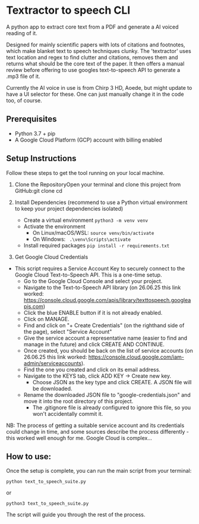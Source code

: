 # Textractor to speech CLI

A python app to  extract core text from a PDF and generate a AI voiced reading of it. 

Designed for mainly scientific papers with lots of citations and footnotes, which make blanket text to speech techniques clunky. The 'textractor' uses text location and regex to find clutter and citations, removes them and returns what should be the core text of the paper.
It then offers a manual review before offering to use googles text-to-speech API to generate a .mp3 file of it. 

Currently the AI voice in use is from Chirp 3 HD, Aoede, but might update to have a UI selector for these. One can just manually change it in the code too, of course. 

## Prerequisites

* Python 3.7 + pip 
* A Google Cloud Platform (GCP) account with billing enabled

## Setup Instructions

Follow these steps to get the tool running on your local machine.

1. Clone the RepositoryOpen your terminal and clone this project from GitHub:git clone <your-repo-url>
cd <your-repo-folder>
2. Install Dependencies (recommend to use a Python virtual environment to keep your project dependencies isolated)
   * Create a virtual environment
     ```python3 -m venv venv```
   * Activate the environment
     * On Linux/macOS/WSL:
       ```source venv/bin/activate```
     * On Windows:
       ``` .\venv\Scripts\activate```
    * Install required packages
      ```pip install -r requirements.txt```

3. Get Google Cloud Credentials 
  * This script requires a Service Account Key to securely connect to the Google Cloud Text-to-Speech API. This is a one-time setup.
    * Go to the Google Cloud Console and select your project.
    * Navigate to the Text-to-Speech API library (on 26.06.25 this link worked: https://console.cloud.google.com/apis/library/texttospeech.googleapis.com)
    * Click the blue ENABLE button if it is not already enabled.
    * Click on MANAGE.
    * Find and click on "+ Create Credentials" (on the righthand side of the page), select "Service Account"
    * Give the service account a representative name (easier to find and manage in the future) and click CREATE AND CONTINUE.
    * Once created, you should be back on the list of service accounts (on 26.06.25 this link worked: https://console.cloud.google.com/iam-admin/serviceaccounts).
    * Find the one you created and click on its email address.
    * Navigate to the KEYS tab, click ADD KEY -> Create new key.
      * Choose JSON as the key type and click CREATE. A JSON file will be downloaded.
    * Rename the downloaded JSON file to "google-credentials.json" and move it into the root directory of this project.
      * The .gitignore file is already configured to ignore this file, so you won't accidentally commit it. 

NB: The process of getting a suitable service account and its credentials could change in time, and some sources describe the process differently - this worked well enough for me. Google Cloud is complex... 

## How to use:

Once the setup is complete, you can run the main script from your terminal:

```python text_to_speech_suite.py```

or 

```python3 text_to_speech_suite.py```

The script will guide you through the rest of the process.


